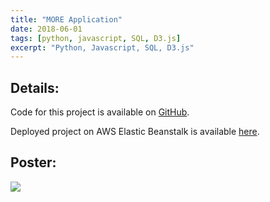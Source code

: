 ```yaml
---
title: "MORE Application"
date: 2018-06-01
tags: [python, javascript, SQL, D3.js]
excerpt: "Python, Javascript, SQL, D3.js"
---
```

## Details: 
Code for this project is available on [GitHub](https://github.com/jjgong7/DVA-Project).

Deployed project on AWS Elastic Beanstalk is available [here](http://more-project.us-east-1.elasticbeanstalk.com/).  

## Poster:  
<!-- <img src="../images/more-app/poster.png" alt="poster" class="img" style="cursor: zoom-in;">   -->
[ ![](../images/more-app/poster.png) ](../images/more-app/poster.png)